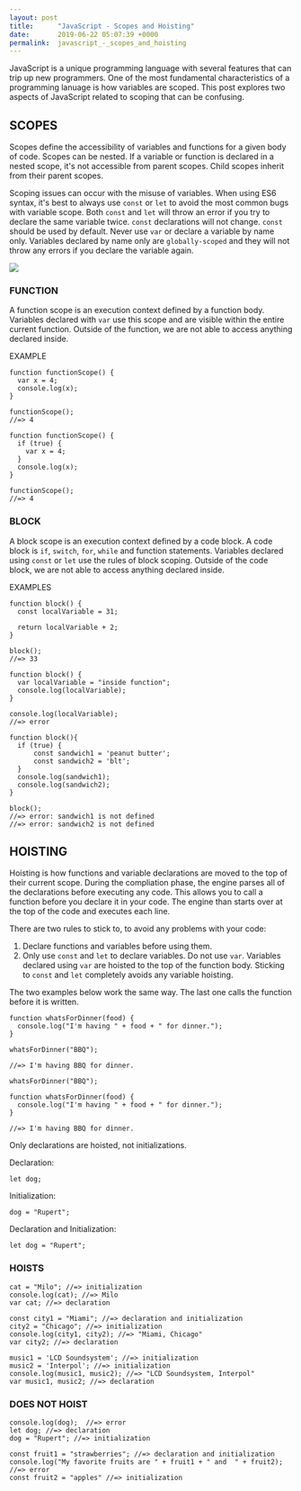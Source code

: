 ```yaml
---
layout: post
title:      "JavaScript - Scopes and Hoisting"
date:       2019-06-22 05:07:39 +0000
permalink:  javascript_-_scopes_and_hoisting
---
```



JavaScript is a unique programming language with several features that can trip up new programmers. One of the most fundamental characteristics of a programming lanuage is how variables are scoped. This post explores two aspects of JavaScript related to scoping that can be confusing.

## SCOPES
Scopes define the accessibility of variables and functions for a given body of code. Scopes can be nested. If a variable or function is declared in a nested scope, it's not accessible from parent scopes.  Child scopes inherit from their parent scopes.

Scoping issues can occur with the misuse of variables.  When using ES6 syntax, it's best to always use `const` or `let` to avoid the most common bugs with variable scope.  Both `const` and `let` will throw an error if you try to declare the same variable twice.  `const` declarations will not change.  `const` should be used by default.  Never use `var` or declare a variable by name only.  Variables declared by name only are `globally-scoped` and they will not throw any errors if you declare the variable again.

![](https://stephaniemills.ca/dark-table-5ec7c8c60d7f366b7812e214d58a3c3d.svg)

### FUNCTION
A function scope is an execution context defined by a function body.  Variables declared with `var` use this scope and are visible within the entire current function.  Outside of the function, we are not able to access anything declared inside.

EXAMPLE
```
function functionScope() {
  var x = 4;
  console.log(x);
}

functionScope();
//=> 4
```
```
function functionScope() {
  if (true) {
    var x = 4;
  }
  console.log(x);
}

functionScope();
//=> 4
```

### BLOCK
A block scope is an execution context defined by a code block.  A code block is `if`, `switch`, `for`, `while` and function statements.  Variables declared using `const` or `let` use the rules of block scoping.  Outside of the code block, we are not able to access anything declared inside.

EXAMPLES

```
function block() {
  const localVariable = 31;

  return localVariable + 2;
}
 
block();
//=> 33
```

```
function block() {
  var localVariable = "inside function";
  console.log(localVariable);
}

console.log(localVariable);  
//=> error
```
```
function block(){
  if (true) {
      const sandwich1 = 'peanut butter';
      const sandwich2 = 'blt';
  }
  console.log(sandwich1);
  console.log(sandwich2);
}

block();
//=> error: sandwich1 is not defined
//=> error: sandwich2 is not defined
```

## HOISTING
Hoisting is how functions and variable declarations are moved to the top of their current scope.  During the compliation phase, the engine parses all of the declarations before executing any code.  This allows you to call a function before you declare it in your code.  The engine than starts over at the top of the code and executes each line. 

There are two rules to stick to, to avoid any problems with your code:

1. Declare functions and variables before using them.
2. Only use `const` and `let` to declare variables.  Do not use `var`.  Variables declared using `var` are hoisted to the top of the function body. Sticking to `const` and `let` completely avoids any variable hoisting.

The two examples below work the same way.  The last one calls the function before it is written.

```
function whatsForDinner(food) {
  console.log("I'm having " + food + " for dinner.");
}

whatsForDinner("BBQ");

//=> I'm having BBQ for dinner.
```

```
whatsForDinner("BBQ");

function whatsForDinner(food) {
  console.log("I'm having " + food + " for dinner.");
}

//=> I'm having BBQ for dinner.
```

Only declarations are hoisted, not initializations.  

Declaration:
```
let dog;
```

Initialization:
```
dog = "Rupert";
```

Declaration and Initialization:
```
let dog = "Rupert";
```

### HOISTS
```
cat = "Milo"; //=> initialization
console.log(cat); //=> Milo
var cat; //=> declaration
```
```
const city1 = "Miami"; //=> declaration and initialization
city2 = "Chicago"; //=> initialization
console.log(city1, city2); //=> "Miami, Chicago"
var city2; //=> declaration
```
```
music1 = 'LCD Soundsystem'; //=> initialization
music2 = 'Interpol'; //=> initialization
console.log(music1, music2); //=> "LCD Soundsystem, Interpol"
var music1, music2; //=> declaration
```

### DOES NOT HOIST
```
console.log(dog);  //=> error
let dog; //=> declaration
dog = "Rupert"; //=> initialization
```
```
const fruit1 = "strawberries"; //=> declaration and initialization
console.log("My favorite fruits are " + fruit1 + " and  " + fruit2); //=> error
const fruit2 = "apples" //=> initialization
```
